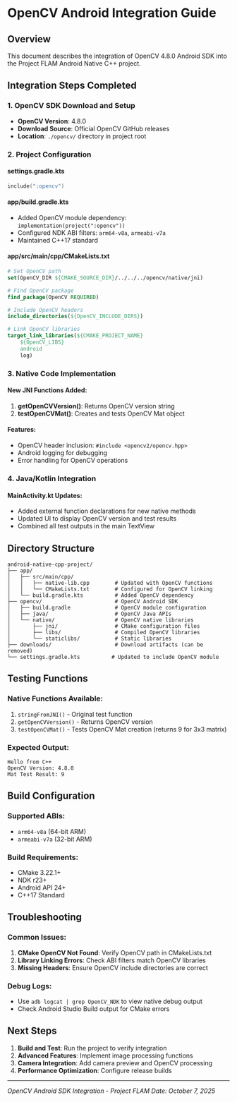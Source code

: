 # OpenCV Android Integration Guide

## Overview
This document describes the integration of OpenCV 4.8.0 Android SDK into the Project FLAM Android Native C++ project.

## Integration Steps Completed

### 1. OpenCV SDK Download and Setup
- **OpenCV Version**: 4.8.0
- **Download Source**: Official OpenCV GitHub releases
- **Location**: `./opencv/` directory in project root

### 2. Project Configuration

#### settings.gradle.kts
```kotlin
include(":opencv")
```

#### app/build.gradle.kts
- Added OpenCV module dependency: `implementation(project(":opencv"))`
- Configured NDK ABI filters: `arm64-v8a`, `armeabi-v7a`
- Maintained C++17 standard

#### app/src/main/cpp/CMakeLists.txt
```cmake
# Set OpenCV path
set(OpenCV_DIR ${CMAKE_SOURCE_DIR}/../../../opencv/native/jni)

# Find OpenCV package
find_package(OpenCV REQUIRED)

# Include OpenCV headers
include_directories(${OpenCV_INCLUDE_DIRS})

# Link OpenCV libraries
target_link_libraries(${CMAKE_PROJECT_NAME}
    ${OpenCV_LIBS}
    android
    log)
```

### 3. Native Code Implementation

#### New JNI Functions Added:
1. **getOpenCVVersion()**: Returns OpenCV version string
2. **testOpenCVMat()**: Creates and tests OpenCV Mat object

#### Features:
- OpenCV header inclusion: `#include <opencv2/opencv.hpp>`
- Android logging for debugging
- Error handling for OpenCV operations

### 4. Java/Kotlin Integration

#### MainActivity.kt Updates:
- Added external function declarations for new native methods
- Updated UI to display OpenCV version and test results
- Combined all test outputs in the main TextView

## Directory Structure
```
android-native-cpp-project/
├── app/
│   ├── src/main/cpp/
│   │   ├── native-lib.cpp        # Updated with OpenCV functions
│   │   └── CMakeLists.txt        # Configured for OpenCV linking
│   └── build.gradle.kts          # Added OpenCV dependency
├── opencv/                       # OpenCV Android SDK
│   ├── build.gradle              # OpenCV module configuration
│   ├── java/                     # OpenCV Java APIs
│   └── native/                   # OpenCV native libraries
│       ├── jni/                  # CMake configuration files
│       ├── libs/                 # Compiled OpenCV libraries
│       └── staticlibs/           # Static libraries
├── downloads/                    # Download artifacts (can be removed)
└── settings.gradle.kts          # Updated to include OpenCV module
```

## Testing Functions

### Native Functions Available:
1. `stringFromJNI()` - Original test function
2. `getOpenCVVersion()` - Returns OpenCV version
3. `testOpenCVMat()` - Tests OpenCV Mat creation (returns 9 for 3x3 matrix)

### Expected Output:
```
Hello from C++
OpenCV Version: 4.8.0
Mat Test Result: 9
```

## Build Configuration

### Supported ABIs:
- `arm64-v8a` (64-bit ARM)
- `armeabi-v7a` (32-bit ARM)

### Build Requirements:
- CMake 3.22.1+
- NDK r23+
- Android API 24+
- C++17 Standard

## Troubleshooting

### Common Issues:
1. **CMake OpenCV Not Found**: Verify OpenCV path in CMakeLists.txt
2. **Library Linking Errors**: Check ABI filters match OpenCV libraries
3. **Missing Headers**: Ensure OpenCV include directories are correct

### Debug Logs:
- Use `adb logcat | grep OpenCV_NDK` to view native debug output
- Check Android Studio Build output for CMake errors

## Next Steps

1. **Build and Test**: Run the project to verify integration
2. **Advanced Features**: Implement image processing functions
3. **Camera Integration**: Add camera preview and OpenCV processing
4. **Performance Optimization**: Configure release builds

---
*OpenCV Android SDK Integration - Project FLAM*
*Date: October 7, 2025*